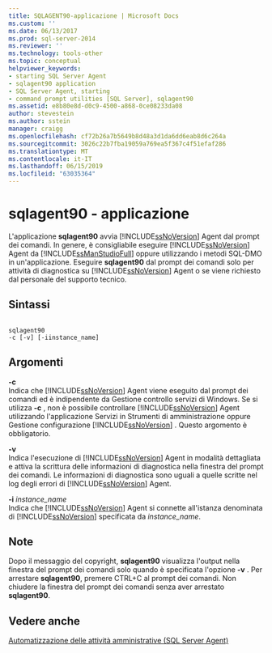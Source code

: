 ```yaml
---
title: SQLAGENT90-applicazione | Microsoft Docs
ms.custom: ''
ms.date: 06/13/2017
ms.prod: sql-server-2014
ms.reviewer: ''
ms.technology: tools-other
ms.topic: conceptual
helpviewer_keywords:
- starting SQL Server Agent
- sqlagent90 application
- SQL Server Agent, starting
- command prompt utilities [SQL Server], sqlagent90
ms.assetid: e8b80e8d-d0c9-4500-a868-0ce08233da08
author: stevestein
ms.author: sstein
manager: craigg
ms.openlocfilehash: cf72b26a7b5649b8d48a3d1da6dd6eab8d6c264a
ms.sourcegitcommit: 3026c22b7fba19059a769ea5f367c4f51efaf286
ms.translationtype: MT
ms.contentlocale: it-IT
ms.lasthandoff: 06/15/2019
ms.locfileid: "63035364"
---
```

# <a name="sqlagent90-application"></a>sqlagent90 - applicazione
  L'applicazione **sqlagent90** avvia [!INCLUDE[ssNoVersion](../includes/ssnoversion-md.md)] Agent dal prompt dei comandi. In genere, è consigliabile eseguire [!INCLUDE[ssNoVersion](../includes/ssnoversion-md.md)] Agent da [!INCLUDE[ssManStudioFull](../includes/ssmanstudiofull-md.md)] oppure utilizzando i metodi SQL-DMO in un'applicazione. Eseguire **sqlagent90** dal prompt dei comandi solo per attività di diagnostica su [!INCLUDE[ssNoVersion](../includes/ssnoversion-md.md)] Agent o se viene richiesto dal personale del supporto tecnico.  
  
## <a name="syntax"></a>Sintassi  
  
```  
  
sqlagent90  
-c [-v] [-iinstance_name]  
```  
  
## <a name="arguments"></a>Argomenti  
 **-c**  
 Indica che [!INCLUDE[ssNoVersion](../includes/ssnoversion-md.md)] Agent viene eseguito dal prompt dei comandi ed è indipendente da Gestione controllo servizi di Windows. Se si utilizza **-c** , non è possibile controllare [!INCLUDE[ssNoVersion](../includes/ssnoversion-md.md)] Agent utilizzando l'applicazione Servizi in Strumenti di amministrazione oppure Gestione configurazione [!INCLUDE[ssNoVersion](../includes/ssnoversion-md.md)] . Questo argomento è obbligatorio.  
  
 **-v**  
 Indica l'esecuzione di [!INCLUDE[ssNoVersion](../includes/ssnoversion-md.md)] Agent in modalità dettagliata e attiva la scrittura delle informazioni di diagnostica nella finestra del prompt dei comandi. Le informazioni di diagnostica sono uguali a quelle scritte nel log degli errori di [!INCLUDE[ssNoVersion](../includes/ssnoversion-md.md)] Agent.  
  
 **-i** *instance_name*  
 Indica che [!INCLUDE[ssNoVersion](../includes/ssnoversion-md.md)] Agent si connette all'istanza denominata di [!INCLUDE[ssNoVersion](../includes/ssnoversion-md.md)] specificata da *instance_name*.  
  
## <a name="remarks"></a>Note  
 Dopo il messaggio del copyright, **sqlagent90** visualizza l'output nella finestra del prompt dei comandi solo quando è specificata l'opzione **-v** . Per arrestare **sqlagent90**, premere CTRL+C al prompt dei comandi. Non chiudere la finestra del prompt dei comandi senza aver arrestato **sqlagent90**.  
  
## <a name="see-also"></a>Vedere anche  
 [Automatizzazione delle attività amministrative &#40;SQL Server Agent&#41;](../ssms/agent/automated-administration-tasks-sql-server-agent.md)  
  
  
